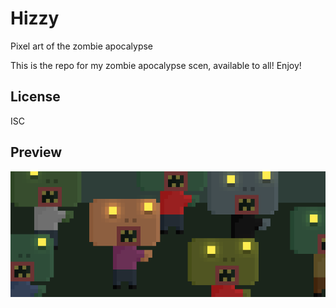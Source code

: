 # Hizzy

Pixel art of the zombie apocalypse

This is the repo for my zombie apocalypse scen, available to all! Enjoy!

## License

ISC

## Preview

![Preview image](preview.png)
